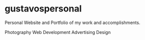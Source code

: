 # gustavospersonal
Personal Website and Portfolio of my work and accomplishments.

Photography
Web Development 
Advertising Design 

